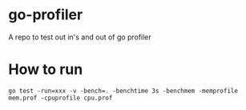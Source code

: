 # go-profiler
A repo to test out in's and out of go profiler

# How to run

```
go test -run=xxx -v -bench=. -benchtime 3s -benchmem -memprofile mem.prof -cpuprofile cpu.prof
```

